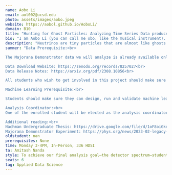 ```yaml
---
name: Aobo Li
email: aol002@ucsd.edu
photo: assets/images/aobo.jpeg
website: https://aobol.github.io/AoboLi/
domain: B10
title: "Hunting for Ghost Particles: Analyzing Time Series Data produced by Semiconductor Detectors"
bio: "I am Aobo Li (you can call me obo, like the musical instrument). I am a new faculty at HDSI & the Department of Physics. I earned my B.S. from UW Seattle and my PhD from Boston University, both in the field of physics. My research uses machine learning to squeeze out the maximum amount of information from ultra-sensitive radiation detectors, all in the quest to uncover extremely rare physics events in our universe. Beyond academia, my interests span from following e-sports to exploring national parks and photography."
description: "Neutrinos are tiny particles that are almost like ghosts because they can pass through just about anything without being noticed. They're produced in huge numbers by the sun and other stars, but catching them is really tough because they hardly ever interact with other matters. Scientists use special, super sensitive equipment such as Semiconductor Detector to try and spot these sneaky particles and learn more about how the universe works. The Majorana Demonstrator experiment utilizes an array of these Semiconductor Detectors to capture neutrinos hidden in the time series data generated by these detectors. In this project, we will establish an analysis team dedicated to examining this time series data. The team will undertake multiple analytical tasks, including employing machine learning models for time series classification and regression, aiming to produce an energy spectrum akin to the one generated by the Majorana Demonstrator."
summer: "Data Prerequisite:<br>

The Majorana Demonstrator data we will analyze is already available online:<br>

Data Download Website: https://zenodo.org/records/8257027<br>
Data Release Notes: https://arxiv.org/pdf/2308.10856<br>

All students who wish to get involved in this project should make sure to read the Data Release Notes carefully. Students should also try to download the data and make sure they can extract informations from it (the data is stored in .hdf5 file format).<br>

Machine Learning Prerequisite:<br>

Students should make sure they can design, run and validate machine learning models for classification and regression tasks, ideally using PyTorch to build and train simple neural networks. During the data analysis process, student will have the freedom to pick their own models to use.<br>

Analysis Coordinator:<br>
One of the enrolled student will be elected as the analysis coordinator (AC) of this project. AC does not have to build a machine learning models on their own, but they will need to coordinate model development among different subgroups and manage this project at a higher level. This will be an excellent leadership experience that can be highlighted on student's CV. If you are interested in this position, please send an email to aol002@ucsd.edu.<br>

Additional reading:<br>
Nachman Undergraduate Thesis: https://drive.google.com/file/d/1oF8oiGke5SCVbKTbbPlNwxh9zYN_Nri4/view?usp=sharing Please pay special attention to Section  3: Pulse Shape Parameter Pipeline<br>
Majorana Demonstrator Experiment: https://phys.org/news/2023-02-legacy-majorana.html<br>"
oldstudent: nan
prerequisites: None
time: Monday 3-4PM, In-Person, 336 HDSI
ta: Amitash Nanda
style: To achieve our final analysis goal—the detector spectrum—students will need to construct and train 3-5 machine learning models using a fully labeled dataset. One of these models will address a regression task, while the others will tackle binary classification, using 0/1 labels. An Analysis Coordinator (AC) will oversee the entire model-building process and document everything in a unified analysis document. Within the project, we will form subgroups; each will select a machine learning task, propose a model to accomplish it, and provide weekly updates during meetings to track progress. The AC and I will engage with each student weekly to discuss their tasks and provide feedback on their updates. Additionally, students will receive detailed assistance from the AC on coding and technical aspects, whereas I will focus on providing in-depth guidance to the AC.
seats: 6
tag: Applied Data Science
---
```

